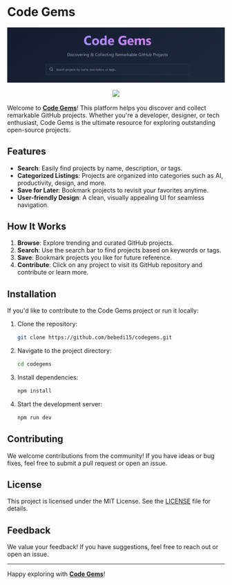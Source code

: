 # Code Gems

![Code Gems Thumbnail](/data/image.png)

<div align="center">
  <a href="https://www.buymeacoffee.com/bebedi">
    <img src="https://img.buymeacoffee.com/button-api/?text=Buy me a coffee&emoji=☕&slug=bebedi&button_colour=FFDD00&font_colour=000000&font_family=Poppins&outline_colour=000000&coffee_colour=ffffff" width="200" />
  </a>
</div>

Welcome to **[Code Gems](https://codegems.xyz)**! This platform helps you discover and collect remarkable GitHub projects. Whether you're a developer, designer, or tech enthusiast, Code Gems is the ultimate resource for exploring outstanding open-source projects.

## Features

- **Search**: Easily find projects by name, description, or tags.
- **Categorized Listings**: Projects are organized into categories such as AI, productivity, design, and more.
- **Save for Later**: Bookmark projects to revisit your favorites anytime.
- **User-friendly Design**: A clean, visually appealing UI for seamless navigation.

## How It Works

1. **Browse**: Explore trending and curated GitHub projects.
2. **Search**: Use the search bar to find projects based on keywords or tags.
3. **Save**: Bookmark projects you like for future reference.
4. **Contribute**: Click on any project to visit its GitHub repository and contribute or learn more.

## Installation

If you'd like to contribute to the Code Gems project or run it locally:

1. Clone the repository:
   ```bash
   git clone https://github.com/bebedi15/codegems.git
   ```
2. Navigate to the project directory:
   ```bash
   cd codegems
   ```
3. Install dependencies:
   ```bash
   npm install
   ```
4. Start the development server:
   ```bash
   npm run dev
   ```

## Contributing

We welcome contributions from the community! If you have ideas or bug fixes, feel free to submit a pull request or open an issue.

## License

This project is licensed under the MIT License. See the [LICENSE](LICENSE) file for details.

## Feedback

We value your feedback! If you have suggestions, feel free to reach out or open an issue.

---

Happy exploring with **[Code Gems](https://codegems.xyz)**!
